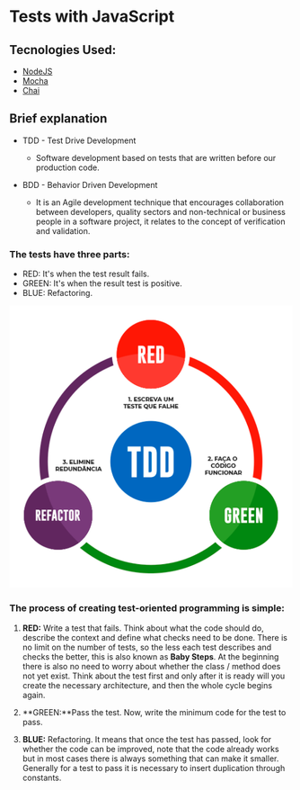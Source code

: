 # Tests with JavaScript

## Tecnologies Used:

* [NodeJS](https://nodejs.org/en/)
* [Mocha](https://mochajs.org/)
* [Chai](https://www.npmjs.com/package/chai)

## Brief explanation

* TDD - Test Drive Development
  * Software development based on tests that are written before our production code.

* BDD - Behavior Driven Development
  * It is an Agile development technique that encourages collaboration between developers, quality sectors and non-technical or business people in a software project, it relates to the concept of verification and validation.

### The tests have three parts:

* RED: It's when the test result fails.
* GREEN: It's when the result test is positive.
* BLUE: Refactoring. 

![banner](https://github.com/pauloteixeira01/js-test/blob/main/img/banner.png)

### The process of creating test-oriented programming is simple:

  1.  **RED:** Write a test that fails. Think about what the code should do, describe the context and define what checks need to be done. There is no limit on the number of tests, so the less each test describes and checks the better, this is also known as **Baby Steps**. At the beginning there is also no need to worry about whether the class / method does not yet exist. Think about the test first and only after it is ready will you create the necessary architecture, and then the whole cycle begins again.
  
  2.  **GREEN:**Pass the test. Now, write the minimum code for the test to pass.

  3.  **BLUE:** Refactoring. It means that once the test has passed, look for whether the code can be improved, note that the code already works but in most cases there is always something that can make it smaller. Generally for a test to pass it is necessary to insert duplication through constants.
